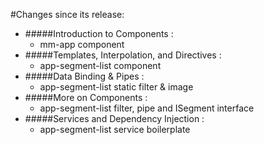 #Changes since its release:

- #####Introduction to Components : 
   - mm-app component
- #####Templates, Interpolation, and Directives : 
   - app-segment-list component
- #####Data Binding & Pipes : 
   - app-segment-list static filter & image
- #####More on Components : 
   - app-segment-list filter, pipe and ISegment interface
- #####Services and Dependency Injection : 
   - app-segment-list service boilerplate
